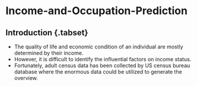 # Income-and-Occupation-Prediction

## Introduction {.tabset}

-   The quality of life and economic condition of an individual are mostly determined by their income.
-   However, it is difficult to identify the influential factors on income status.
-   Fortunately, adult census data has been collected by US census bureau database where the enormous data could be utilized to generate the overview.
